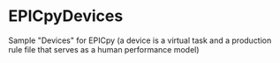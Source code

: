 # EPICpyDevices
Sample "Devices" for EPICpy (a device is a virtual task and a production rule file that serves as a human performance model)
